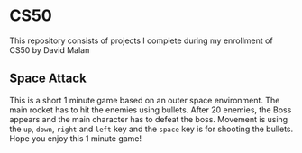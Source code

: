 # CS50
This repository consists of projects I complete during my enrollment of CS50 by David Malan

## Space Attack

This is a short 1 minute game based on an outer space environment.
The main rocket has to hit the enemies using bullets. After 20 enemies, the Boss appears and the main character has to defeat the boss.
Movement is using the `up`, `down`, `right` and `left` key and the `space` key is for shooting the bullets. 
Hope you enjoy this 1 minute game!
